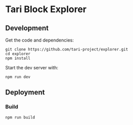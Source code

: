 # Tari Block Explorer

## Development

Get the code and dependencies:

    git clone https://github.com/tari-project/explorer.git
    cd explorer
    npm install

Start the dev server with:

    npm run dev

## Deployment

### Build

    npm run build
